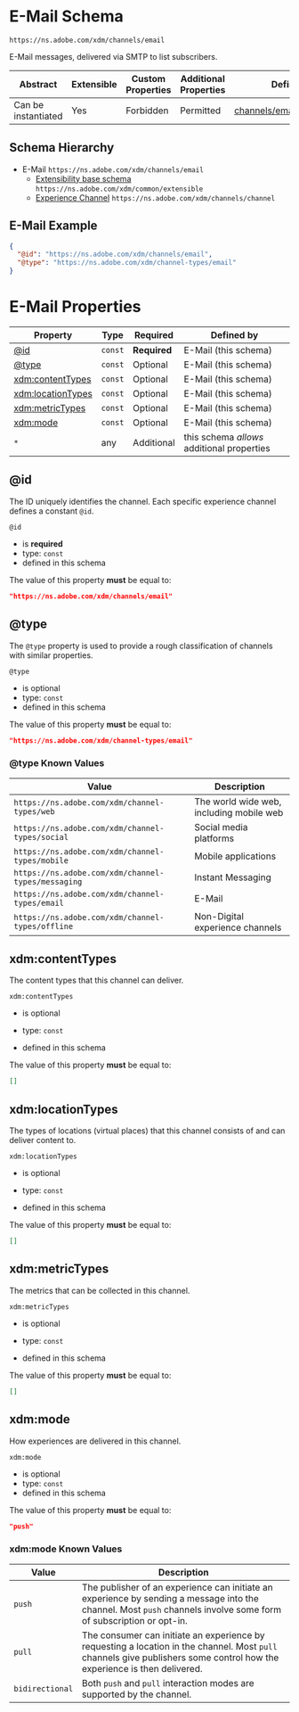 
# E-Mail Schema

```
https://ns.adobe.com/xdm/channels/email
```

E-Mail messages, delivered via SMTP to list subscribers.

| Abstract | Extensible | Custom Properties | Additional Properties | Defined In |
|----------|------------|-------------------|-----------------------|------------|
| Can be instantiated | Yes | Forbidden | Permitted | [channels/email.schema.json](channels/email.schema.json) |

## Schema Hierarchy

* E-Mail `https://ns.adobe.com/xdm/channels/email`
  * [Extensibility base schema](../common/extensible.schema.md) `https://ns.adobe.com/xdm/common/extensible`
  * [Experience Channel](channel.schema.md) `https://ns.adobe.com/xdm/channels/channel`

## E-Mail Example
```json
{
  "@id": "https://ns.adobe.com/xdm/channels/email",
  "@type": "https://ns.adobe.com/xdm/channel-types/email"
}
```

# E-Mail Properties

| Property | Type | Required | Defined by |
|----------|------|----------|------------|
| [@id](#@id) | `const` | **Required** | E-Mail (this schema) |
| [@type](#@type) | `const` | Optional | E-Mail (this schema) |
| [xdm:contentTypes](#xdmcontentTypes) | `const` | Optional | E-Mail (this schema) |
| [xdm:locationTypes](#xdmlocationTypes) | `const` | Optional | E-Mail (this schema) |
| [xdm:metricTypes](#xdmmetricTypes) | `const` | Optional | E-Mail (this schema) |
| [xdm:mode](#xdmmode) | `const` | Optional | E-Mail (this schema) |
| `*` | any | Additional | this schema *allows* additional properties |

## @id

The ID uniquely identifies the channel. Each specific experience channel defines a constant `@id`.

`@id`
* is **required**
* type: `const`
* defined in this schema

The value of this property **must** be equal to:

```json
"https://ns.adobe.com/xdm/channels/email"
```





## @type

The `@type` property is used to provide a rough classification of channels with similar properties.

`@type`
* is optional
* type: `const`
* defined in this schema

The value of this property **must** be equal to:

```json
"https://ns.adobe.com/xdm/channel-types/email"
```


### @type Known Values
| Value | Description |
|-------|-------------|
| `https://ns.adobe.com/xdm/channel-types/web` | The world wide web, including mobile web |
| `https://ns.adobe.com/xdm/channel-types/social` | Social media platforms |
| `https://ns.adobe.com/xdm/channel-types/mobile` | Mobile applications |
| `https://ns.adobe.com/xdm/channel-types/messaging` | Instant Messaging |
| `https://ns.adobe.com/xdm/channel-types/email` | E-Mail |
| `https://ns.adobe.com/xdm/channel-types/offline` | Non-Digital experience channels |




## xdm:contentTypes

The content types that this channel can deliver.

`xdm:contentTypes`
* is optional
* type: `const`

* defined in this schema

The value of this property **must** be equal to:

```json
[]
```





## xdm:locationTypes

The types of locations (virtual places) that this channel consists of and can deliver content to.

`xdm:locationTypes`
* is optional
* type: `const`

* defined in this schema

The value of this property **must** be equal to:

```json
[]
```





## xdm:metricTypes

The metrics that can be collected in this channel.

`xdm:metricTypes`
* is optional
* type: `const`

* defined in this schema

The value of this property **must** be equal to:

```json
[]
```





## xdm:mode

How experiences are delivered in this channel.

`xdm:mode`
* is optional
* type: `const`
* defined in this schema

The value of this property **must** be equal to:

```json
"push"
```


### xdm:mode Known Values
| Value | Description |
|-------|-------------|
| `push` | The publisher of an experience can initiate an experience by sending a message into the channel. Most `push` channels involve some form of subscription or opt-in. |
| `pull` | The consumer can initiate an experience by requesting a location in the channel. Most `pull` channels give publishers some control how the experience is then delivered. |
| `bidirectional` | Both `push` and `pull` interaction modes are supported by the channel. |




